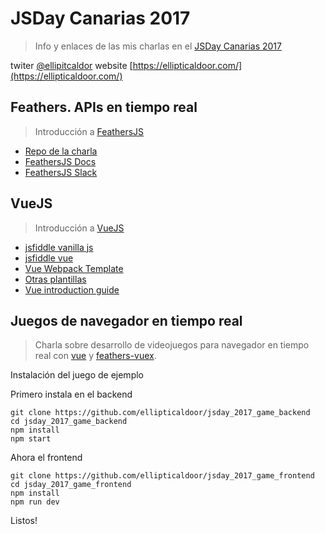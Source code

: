 # JSDay Canarias 2017

> Info y enlaces de las mis charlas en el [JSDay Canarias 2017](https://canariasjs.com/)

twiter [@ellipitcaldor](https://twitter.com/ellipticaldoor)
website [https://ellipticaldoor.com/](https://ellipticaldoor.com/)


## Feathers. APIs en tiempo real

> Introducción a [FeathersJS](https://feathersjs.com/)

- [Repo de la charla](https://github.com/ellipticaldoor/jsday_2017_feathers)
- [FeathersJS Docs](https://docs.feathersjs.com/guides/readme.html)
- [FeathersJS Slack](https://feathersjs.slack.com/)


## VueJS

> Introducción a [VueJS]()

- [jsfiddle vanilla js](https://jsfiddle.net/ellipticaldoor/2z0dfw9g/)
- [jsfiddle vue](https://jsfiddle.net/ellipticaldoor/4Lpa5adL)
- [Vue Webpack Template](https://github.com/vuejs-templates/webpack)
- [Otras plantillas](https://github.com/vuejs-templates/)
- [Vue introduction guide](https://vuejs.org/v2/guide/)


## Juegos de navegador en tiempo real

> Charla sobre desarrollo de videojuegos para navegador en tiempo real con [vue](https://vuejs.org/) y [feathers-vuex](https://github.com/feathers-plus/feathers-vuex).

Instalación del juego de ejemplo

Primero instala en el backend
``` shell
git clone https://github.com/ellipticaldoor/jsday_2017_game_backend
cd jsday_2017_game_backend
npm install
npm start
```

Ahora el frontend
``` shell
git clone https://github.com/ellipticaldoor/jsday_2017_game_frontend
cd jsday_2017_game_frontend
npm install
npm run dev
```

Listos!
